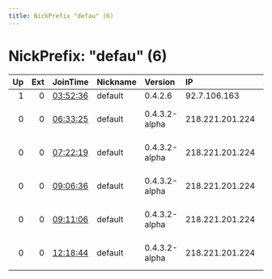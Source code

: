 ```yaml
---
title: NickPrefix "defau" (6)
---
```


# NickPrefix: "defau" (6)

|   Up |   Ext | JoinTime                                                                                            | Nickname   | Version       | IP              | AS                               | CC   |   ORp |   Dirp | OS      | Contact   |   eFamMembers |
|-----:|------:|:----------------------------------------------------------------------------------------------------|:-----------|:--------------|:----------------|:---------------------------------|:-----|------:|-------:|:--------|:----------|--------------:|
|    1 |     0 | [03:52:36](https://metrics.torproject.org/rs.html#details/5602A6ACFF1E679AA7C0B902D71FBA1E78846339) | default    | 0.4.2.6       | 92.7.106.163    | TalkTalk                         | gb   |   443 |   9030 | Windows | None      |             1 |
|    0 |     0 | [06:33:25](https://metrics.torproject.org/rs.html#details/5A478C906349B0C587D4C8E94E81E4142BDEC125) | default    | 0.4.3.2-alpha | 218.221.201.224 | So-net Entertainment Corporation | jp   | 62437 |      0 | Windows | None      |             1 |
|    0 |     0 | [07:22:19](https://metrics.torproject.org/rs.html#details/B6D8383C8266D194B27FD23ED3243B559446E4BF) | default    | 0.4.3.2-alpha | 218.221.201.224 | So-net Entertainment Corporation | jp   | 62437 |      0 | Windows | None      |             1 |
|    0 |     0 | [09:06:36](https://metrics.torproject.org/rs.html#details/95D30BB7E31924C3E0F926FA3F97414873DA1D97) | default    | 0.4.3.2-alpha | 218.221.201.224 | So-net Entertainment Corporation | jp   | 62437 |      0 | Windows | None      |             1 |
|    0 |     0 | [09:11:06](https://metrics.torproject.org/rs.html#details/323B462A0C013A22C917A6A9FCD771B96F83DC0C) | default    | 0.4.3.2-alpha | 218.221.201.224 | So-net Entertainment Corporation | jp   | 62437 |      0 | Windows | None      |             1 |
|    0 |     0 | [12:18:44](https://metrics.torproject.org/rs.html#details/677C63BF4168B9589E8261445E762D7C31B5967D) | default    | 0.4.3.2-alpha | 218.221.201.224 | So-net Entertainment Corporation | jp   | 62437 |      0 | Windows | None      |             1 |
